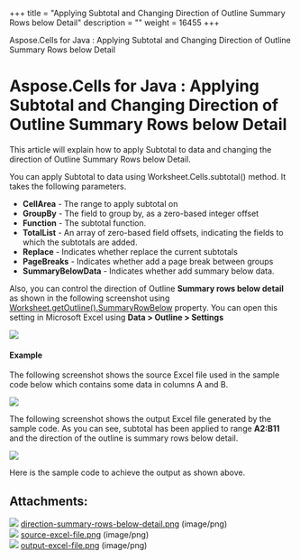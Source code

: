 +++
title = "Applying Subtotal and Changing Direction of Outline Summary Rows below Detail" 
description = "" 
weight = 16455 
+++

Aspose.Cells for Java : Applying Subtotal and Changing Direction of Outline Summary Rows below Detail  

# Aspose.Cells for Java : Applying Subtotal and Changing Direction of Outline Summary Rows below Detail


This article will explain how to apply Subtotal to data and changing the direction of Outline Summary Rows below Detail.

You can apply Subtotal to data using Worksheet.Cells.subtotal() method. It takes the following parameters.

*   **CellArea** - The range to apply subtotal on
*   **GroupBy** - The field to group by, as a zero-based integer offset
*   **Function** - The subtotal function.
*   **TotalList** - An array of zero-based field offsets, indicating the fields to which the subtotals are added.
*   **Replace** - Indicates whether replace the current subtotals
*   **PageBreaks** - Indicates whether add a page break between groups
*   **SummaryBelowData** - Indicates whether add summary below data.

Also, you can control the direction of Outline **Summary rows below detail** as shown in the following screenshot using [Worksheet.getOutline().SummaryRowBelow](https://apireference.aspose.com/java/cells/com.aspose.cells/outline#SummaryRowBelow) property. You can open this setting in Microsoft Excel using **Data > Outline > Settings**

![](https://docs2.aspose.com/cells/java/attachments/5276680/5472907.png)

#### Example

The following screenshot shows the source Excel file used in the sample code below which contains some data in columns A and B.

![](https://docs2.aspose.com/cells/java/attachments/5276680/5472896.png)

The following screenshot shows the output Excel file generated by the sample code. As you can see, subtotal has been applied to range **A2:B11** and the direction of the outline is summary rows below detail.

![](https://docs2.aspose.com/cells/java/attachments/5276680/5472897.png)

Here is the sample code to achieve the output as shown above.


## Attachments:

![](https://docs2.aspose.com/cells/java/images/icons/bullet_blue.gif) [direction-summary-rows-below-detail.png](https://docs2.aspose.com/cells/java/attachments/5276680/5472907.png) (image/png)  
![](https://docs2.aspose.com/cells/java/images/icons/bullet_blue.gif) [source-excel-file.png](https://docs2.aspose.com/cells/java/attachments/5276680/5472896.png) (image/png)  
![](https://docs2.aspose.com/cells/java/images/icons/bullet_blue.gif) [output-excel-file.png](https://docs2.aspose.com/cells/java/attachments/5276680/5472897.png) (image/png)  

